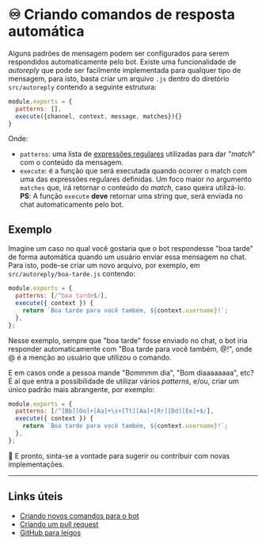 # ♾️ Criando comandos de resposta automática

Alguns padrões de mensagem podem ser configurados para serem respondidos automaticamente pelo bot.
Existe uma funcionalidade de _autoreply_ que pode ser facilmente implementada para qualquer tipo de mensagem,
para isto, basta criar um arquivo `.js` dentro do diretório `src/autoreply` contendo a seguinte estrutura:

```js
module.exports = {
  patterns: [],
  execute({channel, context, message, matches}){}
}
```

Onde:

- `patterns`: uma lista de [expressões regulares][1] utilizadas para dar "_match_"
com o conteúdo da mensagem.
- `execute`: é a função que será executada quando ocorrer o match com uma das expressões
regulares definidas. Um foco maior no argumento `matches` que, irá retornar o conteúdo do
_match_, caso queira utilizá-lo. **PS**: A função `execute` **deve** retornar uma string que,
será enviada no chat automaticamente pelo bot.

## Exemplo

Imagine um caso no qual você gostaria que o bot respondesse "boa tarde" de forma automática
quando um usuário enviar essa mensagem no chat. Para isto, pode-se criar um novo arquivo, por exemplo,
em `src/autoreply/boa-tarde.js` contendo:

```js
module.exports = {
  patterns: [/^boa tarde$/],
  execute({ context }) {
    return `Boa tarde para você também, ${context.username}!`;
  },
};
```

Nesse exemplo, sempre que "boa tarde" fosse enviado no chat, o bot iria responder automaticamente com
"Boa tarde para você também, @!", onde @ é a menção ao usuário que utilizou o comando.

E em casos onde a pessoa mande "Bommmm dia", "Bom diaaaaaaaa", etc? É aí que entra a possibilidade
de utilizar vários _patterns_, e/ou, criar um único padrão mais abrangente, por exemplo:

```js
module.exports = {
  patterns: [/^[Bb][Oo]+[Aa]+\s+[Tt][Aa]+[Rr][Dd][Ee]+$/],
  execute({ context }) {
    return `Boa tarde para você também, ${context.username}!`;
  },
};
```

🎉 E pronto, sinta-se a vontade para sugerir ou contribuir com novas implementações.

----

## Links úteis

- [Criando novos comandos para o bot](./criando-novos-comandos.md)
- [Criando um pull request](https://docs.github.com/pt/pull-requests/collaborating-with-pull-requests/proposing-changes-to-your-work-with-pull-requests/creating-a-pull-request)
- [GitHub para leigos](https://dev.to/levxyca/pt-br-github-para-leigos-4i7j)

[1]: https://developer.mozilla.org/pt-BR/docs/Web/JavaScript/Guide/Regular_Expressions
